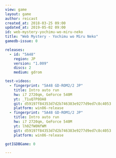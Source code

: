 ```yaml
---
view: game
layout: game
author: reicast
created_at: 2018-03-25 09:00
updated_at: 2019-05-02 09:00
id: web-mystery-yochimu-wo-miru-neko
title: "Web Mystery - Yochimu wo Miru Neko"
gamedb-issue: 0

releases:
  - id: "5A48"
    region: JP
    version: "1.009"
    discs: 2
    medium: gdrom

test-videos:
  - fingerprint: "5A48 GD-ROM2/2 JP"
    title: Intro auto run
    hw: i7 2720qm, GeForce 540M
    yt: _T1uQ7P8OA8
    git: d59197f84353d7d2b746383e9277d9ed7c8c4053
    platform: win86-release
  - fingerprint: "5A48 GD-ROM1/2 JP"
    title: Intro auto run
    hw: i7 2720qm, GeForce 540M
    yt: lh0ZfW0NfWM
    git: d59197f84353d7d2b746383e9277d9ed7c8c4053
    platform: win86-release

gotIGDBGame: 0

---
```

